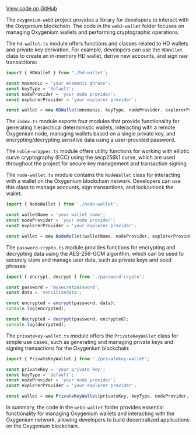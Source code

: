 [View code on GitHub](https://github.com/oxygenium-network/oxygenium-web3/.autodoc/docs/json/packages/web3-wallet)

The `oxygenium-web3` project provides a library for developers to interact with the Oxygenium blockchain. The code in the `web3-wallet` folder focuses on managing Oxygenium wallets and performing cryptographic operations.

The `hd-wallet.ts` module offers functions and classes related to HD wallets and private key derivation. For example, developers can use the `HDWallet` class to create an in-memory HD wallet, derive new accounts, and sign raw transactions:

```javascript
import { HDWallet } from './hd-wallet';

const mnemonic = 'your mnemonic phrase';
const keyType = 'default';
const nodeProvider = 'your node provider';
const explorerProvider = 'your explorer provider';

const wallet = new HDWallet(mnemonic, keyType, nodeProvider, explorerProvider);
```

The `index.ts` module exports four modules that provide functionality for generating hierarchical deterministic wallets, interacting with a remote Oxygenium node, managing wallets based on a single private key, and encrypting/decrypting sensitive data using a user-provided password.

The `noble-wrapper.ts` module offers utility functions for working with elliptic curve cryptography (ECC) using the secp256k1 curve, which are used throughout the project for secure key management and transaction signing.

The `node-wallet.ts` module contains the `NodeWallet` class for interacting with a wallet on the Oxygenium blockchain network. Developers can use this class to manage accounts, sign transactions, and lock/unlock the wallet:

```javascript
import { NodeWallet } from './node-wallet';

const walletName = 'your wallet name';
const nodeProvider = 'your node provider';
const explorerProvider = 'your explorer provider';

const wallet = new NodeWallet(walletName, nodeProvider, explorerProvider);
```

The `password-crypto.ts` module provides functions for encrypting and decrypting data using the AES-256-GCM algorithm, which can be used to securely store and manage user data, such as private keys and seed phrases:

```javascript
import { encrypt, decrypt } from './password-crypto';

const password = 'mysecretpassword';
const data = 'sensitivedata';

const encrypted = encrypt(password, data);
console.log(encrypted);

const decrypted = decrypt(password, encrypted);
console.log(decrypted);
```

The `privatekey-wallet.ts` module offers the `PrivateKeyWallet` class for simple use cases, such as generating and managing private keys and signing transactions for the Oxygenium blockchain:

```javascript
import { PrivateKeyWallet } from './privatekey-wallet';

const privateKey = 'your private key';
const keyType = 'default';
const nodeProvider = 'your node provider';
const explorerProvider = 'your explorer provider';

const wallet = new PrivateKeyWallet(privateKey, keyType, nodeProvider, explorerProvider);
```

In summary, the code in the `web3-wallet` folder provides essential functionality for managing Oxygenium wallets and interacting with the Oxygenium network, allowing developers to build decentralized applications on the Oxygenium blockchain.
